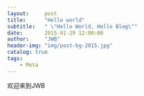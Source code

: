 ```yaml
---
layout:     post
title:      "Hello world"
subtitle:   " \"Hello World, Hello Blog\""
date:       2015-01-29 12:00:00
author:     "JWB"
header-img: "img/post-bg-2015.jpg"
catalog: true
tags:
    - Meta
---
```

欢迎来到JWB